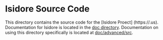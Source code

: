 Isidore Source Code
===================

This directory contains the source code for the [Isidore Proect]
(https://<TBD>.us). Documentation for Isidore is located in the
[doc directory](doc/README.md). Documentation on using this directory
specifically is located at [doc/advanced/src](doc/advanced/src/README.md).

